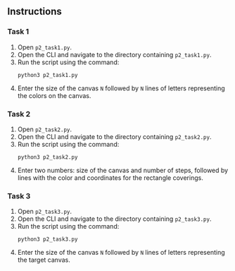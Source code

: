 ## Instructions

### Task 1

1. Open `p2_task1.py`.
2. Open the CLI and navigate to the directory containing `p2_task1.py`.
3. Run the script using the command:
    ```
    python3 p2_task1.py
    ```
4. Enter the size of the canvas `N` followed by `N` lines of letters representing the colors on the canvas.

### Task 2

1. Open `p2_task2.py`.
2. Open the CLI and navigate to the directory containing `p2_task2.py`.
3. Run the script using the command:
    ```
    python3 p2_task2.py
    ```
4. Enter two numbers: size of the canvas and number of steps, followed by lines with the color and coordinates for the rectangle coverings.

### Task 3

1. Open `p2_task3.py`.
2. Open the CLI and navigate to the directory containing `p2_task3.py`.
3. Run the script using the command:
    ```
    python3 p2_task3.py
    ```
4. Enter the size of the canvas `N` followed by `N` lines of letters representing the target canvas.

